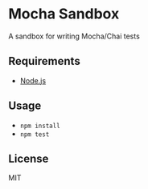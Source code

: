 # Mocha Sandbox

A sandbox for writing Mocha/Chai tests

## Requirements

- [Node.js](https://nodejs.org/en/)

## Usage

- `npm install`
- `npm test`

## License

MIT
